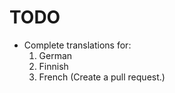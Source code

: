 # TODO #

- Complete translations for:
  1. German
  2. Finnish
  3. French
(Create a pull request.)
